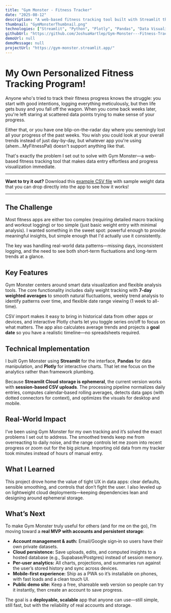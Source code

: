 ```yaml
---
title: "Gym Monster - Fitness Tracker"
date: "2025-08-12"
description: "A web-based fitness tracking tool built with Streamlit that allows users to track weight, visualize trends, manage weekly goals, and analyze progress using automatically calculated insights and interactive charts."
thumbnail: "GymMonsterThumbnail.png"
technologies: ["Streamlit", "Python", "Plotly", "Pandas", "Data Visualization", "CSV Processing"]
githubUrl: "https://github.com/JoshuaHartlep/Gym-Monster---Fitness-Tracker"
demoUrl: null
demoMessage: null
projectUrl: "https://gym-monster.streamlit.app/"
---
```


# My Own Personalized Fitness Tracking Program!

Anyone who's tried to track their fitness progress knows the struggle: you start with good intentions, logging everything meticulously, but then life gets busy and you fall off the wagon. When you come back weeks later, you're left staring at scattered data points trying to make sense of your progress.

Either that, or you have one blip-on-the-radar day where you seemingly lost all your progress of the past weeks. You wish you could look at your overall trends instead of just day-by-day, but whatever app you're using (ahem...MyFitnessPal) doesn't support anything like that.

That's exactly the problem I set out to solve with Gym Monster—a web-based fitness tracking tool that makes data entry effortless and progress visualization immediate.

---

**Want to try it out?** Download this [example CSV file](/src/assets/example_weight_data.csv) with sample weight data that you can drop directly into the app to see how it works!

---

## The Challenge

Most fitness apps are either too complex (requiring detailed macro tracking and workout logging) or too simple (just basic weight entry with minimal analysis). I wanted something in the sweet spot: powerful enough to provide meaningful insights, but simple enough that I'd actually use it consistently.

The key was handling real-world data patterns—missing days, inconsistent logging, and the need to see both short-term fluctuations and long-term trends at a glance.

## Key Features

Gym Monster centers around smart data visualization and flexible analysis tools. The core functionality includes daily weight tracking with **7‑day weighted averages** to smooth natural fluctuations, weekly trend analysis to identify patterns over time, and flexible date range viewing (1 week to all-time).

CSV import makes it easy to bring in historical data from other apps or devices, and interactive Plotly charts let you toggle series on/off to focus on what matters. The app also calculates average trends and projects a **goal date** so you have a realistic timeline—no spreadsheets required.

## Technical Implementation

I built Gym Monster using **Streamlit** for the interface, **Pandas** for data manipulation, and **Plotly** for interactive charts. That let me focus on the analytics rather than framework plumbing.

Because **Streamlit Cloud storage is ephemeral**, the current version works with **session-based CSV uploads**. The processing pipeline normalizes daily entries, computes calendar‑based rolling averages, detects data gaps (with dotted connectors for context), and optimizes the visuals for desktop and mobile.

## Real-World Impact

I’ve been using Gym Monster for my own tracking and it’s solved the exact problems I set out to address. The smoothed trends keep me from overreacting to daily noise, and the range controls let me zoom into recent progress or zoom out for the big picture. Importing old data from my tracker took minutes instead of hours of manual entry.

## What I Learned

This project drove home the value of tight UX in data apps: clear defaults, sensible smoothing, and controls that don’t fight the user. I also leveled up on lightweight cloud deployments—keeping dependencies lean and designing around ephemeral storage.

## What’s Next

To make Gym Monster truly useful for others (and for me on the go), I’m moving toward a **real MVP with accounts and persistent storage**:

- **Account management & auth:** Email/Google sign‑in so users have their own private datasets.  
- **Cloud persistence:** Save uploads, edits, and computed insights to a hosted database (e.g., Supabase/Postgres) instead of session memory.  
- **Per-user analytics:** All charts, projections, and summaries run against the user’s stored history and sync across devices.  
- **Mobile-first experience:** Ship as a PWA so it’s installable on phones, with fast loads and a clean touch UI.  
- **Public demo site:** Keep a free, shareable web version so people can try it instantly, then create an account to save progress.

The goal is a **deployable, scalable** app that anyone can use—still simple, still fast, but with the reliability of real accounts and storage.
